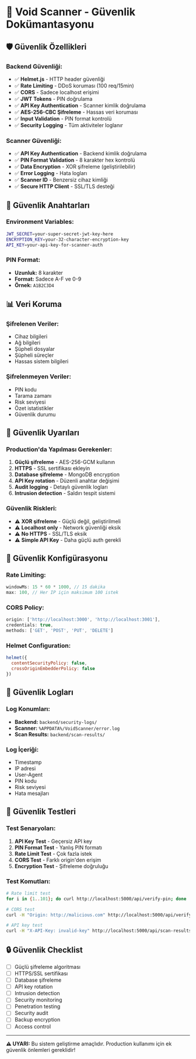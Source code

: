 # 🔐 Void Scanner - Güvenlik Dokümantasyonu

## 🛡️ Güvenlik Özellikleri

### **Backend Güvenliği:**
- ✅ **Helmet.js** - HTTP header güvenliği
- ✅ **Rate Limiting** - DDoS koruması (100 req/15min)
- ✅ **CORS** - Sadece localhost erişimi
- ✅ **JWT Tokens** - PIN doğrulama
- ✅ **API Key Authentication** - Scanner kimlik doğrulama
- ✅ **AES-256-CBC Şifreleme** - Hassas veri koruması
- ✅ **Input Validation** - PIN format kontrolü
- ✅ **Security Logging** - Tüm aktiviteler loglanır

### **Scanner Güvenliği:**
- ✅ **API Key Authentication** - Backend kimlik doğrulama
- ✅ **PIN Format Validation** - 8 karakter hex kontrolü
- ✅ **Data Encryption** - XOR şifreleme (geliştirilebilir)
- ✅ **Error Logging** - Hata logları
- ✅ **Scanner ID** - Benzersiz cihaz kimliği
- ✅ **Secure HTTP Client** - SSL/TLS desteği

## 🔑 Güvenlik Anahtarları

### **Environment Variables:**
```bash
JWT_SECRET=your-super-secret-jwt-key-here
ENCRYPTION_KEY=your-32-character-encryption-key
API_KEY=your-api-key-for-scanner-auth
```

### **PIN Format:**
- **Uzunluk:** 8 karakter
- **Format:** Sadece A-F ve 0-9
- **Örnek:** `A1B2C3D4`

## 📊 Veri Koruma

### **Şifrelenen Veriler:**
- Cihaz bilgileri
- Ağ bilgileri
- Şüpheli dosyalar
- Şüpheli süreçler
- Hassas sistem bilgileri

### **Şifrelenmeyen Veriler:**
- PIN kodu
- Tarama zamanı
- Risk seviyesi
- Özet istatistikler
- Güvenlik durumu

## 🚨 Güvenlik Uyarıları

### **Production'da Yapılması Gerekenler:**
1. **Güçlü şifreleme** - AES-256-GCM kullanın
2. **HTTPS** - SSL sertifikası ekleyin
3. **Database şifreleme** - MongoDB encryption
4. **API Key rotation** - Düzenli anahtar değişimi
5. **Audit logging** - Detaylı güvenlik logları
6. **Intrusion detection** - Saldırı tespit sistemi

### **Güvenlik Riskleri:**
- ⚠️ **XOR şifreleme** - Güçlü değil, geliştirilmeli
- ⚠️ **Localhost only** - Network güvenliği eksik
- ⚠️ **No HTTPS** - SSL/TLS eksik
- ⚠️ **Simple API Key** - Daha güçlü auth gerekli

## 🔧 Güvenlik Konfigürasyonu

### **Rate Limiting:**
```javascript
windowMs: 15 * 60 * 1000, // 15 dakika
max: 100, // Her IP için maksimum 100 istek
```

### **CORS Policy:**
```javascript
origin: ['http://localhost:3000', 'http://localhost:3001'],
credentials: true,
methods: ['GET', 'POST', 'PUT', 'DELETE']
```

### **Helmet Configuration:**
```javascript
helmet({
  contentSecurityPolicy: false,
  crossOriginEmbedderPolicy: false
})
```

## 📝 Güvenlik Logları

### **Log Konumları:**
- **Backend:** `backend/security-logs/`
- **Scanner:** `%APPDATA%/VoidScanner/error.log`
- **Scan Results:** `backend/scan-results/`

### **Log İçeriği:**
- Timestamp
- IP adresi
- User-Agent
- PIN kodu
- Risk seviyesi
- Hata mesajları

## 🚀 Güvenlik Testleri

### **Test Senaryoları:**
1. **API Key Test** - Geçersiz API key
2. **PIN Format Test** - Yanlış PIN formatı
3. **Rate Limit Test** - Çok fazla istek
4. **CORS Test** - Farklı origin'den erişim
5. **Encryption Test** - Şifreleme doğruluğu

### **Test Komutları:**
```bash
# Rate limit test
for i in {1..101}; do curl http://localhost:5000/api/verify-pin; done

# CORS test
curl -H "Origin: http://malicious.com" http://localhost:5000/api/verify-pin

# API key test
curl -H "X-API-Key: invalid-key" http://localhost:5000/api/scan-results
```

## 🔒 Güvenlik Checklist

- [ ] Güçlü şifreleme algoritması
- [ ] HTTPS/SSL sertifikası
- [ ] Database şifreleme
- [ ] API key rotation
- [ ] Intrusion detection
- [ ] Security monitoring
- [ ] Penetration testing
- [ ] Security audit
- [ ] Backup encryption
- [ ] Access control

---

**⚠️ UYARI:** Bu sistem geliştirme amaçlıdır. Production kullanımı için ek güvenlik önlemleri gereklidir!
